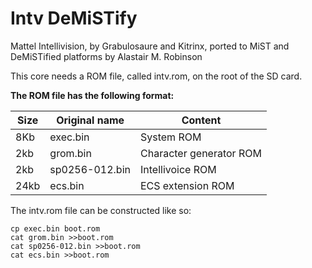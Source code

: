 
# Intv DeMiSTify

Mattel Intellivision, by Grabulosaure and Kitrinx,
ported to MiST and DeMiSTified platforms by Alastair M. Robinson

This core needs a ROM file, called intv.rom, on the root of the SD card.

**The ROM file has the following format:**

Size | Original name  | Content
-----|----------------|--------------------
8Kb  | exec.bin       | System ROM
2kb  | grom.bin       | Character generator ROM
2kb  | sp0256-012.bin | Intellivoice ROM
24kb | ecs.bin        | ECS extension ROM

The intv.rom file can be constructed like so:
```
cp exec.bin boot.rom
cat grom.bin >>boot.rom
cat sp0256-012.bin >>boot.rom
cat ecs.bin >>boot.rom
```


